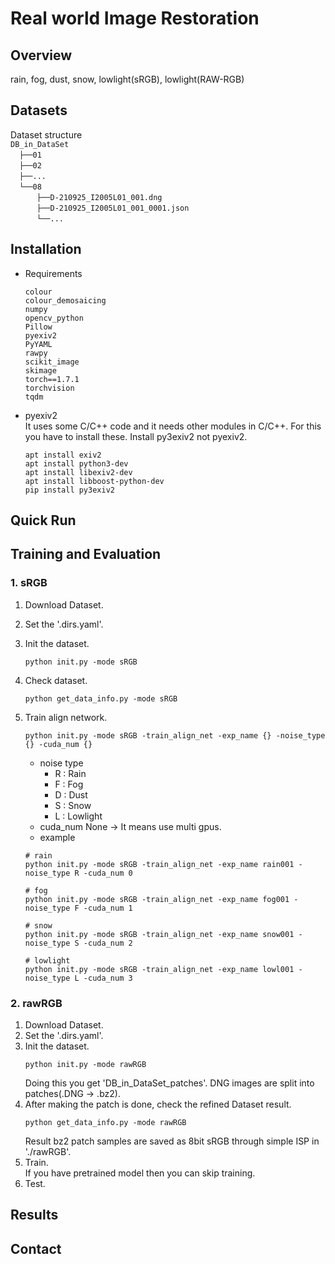 # Real world Image Restoration

## Overview
rain, fog, dust, snow, lowlight(sRGB), lowlight(RAW-RGB)  

## Datasets
Dataset structure  
`DB_in_DataSet`  
  `├──01`   
  `├──02`   
  `├──...`   
  `└──08`   
      `├──D-210925_I2005L01_001.dng`   
      `├──D-210925_I2005L01_001_0001.json`   
      `└──...`   


## Installation  
- Requirements

    ```
    colour
    colour_demosaicing
    numpy
    opencv_python
    Pillow
    pyexiv2
    PyYAML
    rawpy
    scikit_image
    skimage
    torch==1.7.1
    torchvision
    tqdm
    ```
  
- pyexiv2  
    It uses some C/C++ code and it needs other modules in C/C++. For this you have to install these.
    Install py3exiv2 not pyexiv2.
    ```
    apt install exiv2
    apt install python3-dev
    apt install libexiv2-dev
    apt install libboost-python-dev
    pip install py3exiv2
    ```   





## Quick Run

## Training and Evaluation
### 1. sRGB
1. Download Dataset.  

2. Set the '.dirs.yaml'.  
3. Init the dataset.  
    ```shell
    python init.py -mode sRGB
    ```  
4. Check dataset.  
    ```shell
    python get_data_info.py -mode sRGB
    ```
5. Train align network.
    ```shell
    python init.py -mode sRGB -train_align_net -exp_name {} -noise_type {} -cuda_num {}
    ```
   - noise type 
     - R : Rain  
     - F : Fog  
     - D : Dust   
     - S : Snow  
     - L : Lowlight    
   - cuda_num None -> It means use multi gpus.
   - example  
    ```shell
    # rain  
    python init.py -mode sRGB -train_align_net -exp_name rain001 -noise_type R -cuda_num 0  
   
    # fog  
    python init.py -mode sRGB -train_align_net -exp_name fog001 -noise_type F -cuda_num 1  
       
    # snow  
    python init.py -mode sRGB -train_align_net -exp_name snow001 -noise_type S -cuda_num 2  
   
    # lowlight  
    python init.py -mode sRGB -train_align_net -exp_name lowl001 -noise_type L -cuda_num 3  
   ```

### 2. rawRGB
1. Download Dataset.
2. Set the '.dirs.yaml'.
3. Init the dataset. 
    ```shell
    python init.py -mode rawRGB
    ```  
    Doing this you get 'DB_in_DataSet_patches'. 
    DNG images are split into patches(.DNG -> .bz2).   
4. After making the patch is done, check the refined Dataset result.
    ```shell
    python get_data_info.py -mode rawRGB
    ```
   Result bz2 patch samples are saved as 8bit sRGB through simple ISP
   in './rawRGB'.
5. Train.  
    If you have pretrained model then you can skip training.  
6. Test.  

## Results

## Contact 